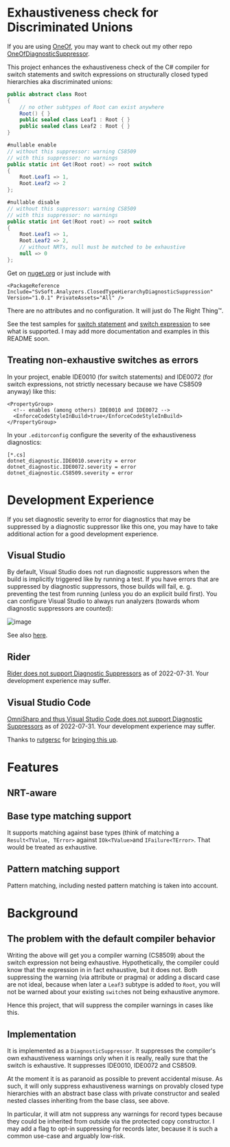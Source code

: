 # Exhaustiveness check for Discriminated Unions

If you are using [OneOf](https://github.com/mcintyre321/OneOf), you may want to check out my other repo [OneOfDiagnosticSuppressor](https://github.com/shuebner/OneOfDiagnosticSuppressor).

This project enhances the exhaustiveness check of the C# compiler for switch statements and switch expressions on structurally closed typed hierarchies aka discriminated unions:

```csharp
public abstract class Root
{
    // no other subtypes of Root can exist anywhere
    Root() { }
    public sealed class Leaf1 : Root { }
    public sealed class Leaf2 : Root { }
}

#nullable enable
// without this suppressor: warning CS8509
// with this suppressor: no warnings
public static int Get(Root root) => root switch
{
    Root.Leaf1 => 1,
    Root.Leaf2 => 2
};

#nullable disable
// without this suppressor: warning CS8509
// with this suppressor: no warnings
public static int Get(Root root) => root switch
{
    Root.Leaf1 => 1,
    Root.Leaf2 => 2,
    // without NRTs, null must be matched to be exhaustive
    null => 0 
};
```

Get on [nuget.org](https://www.nuget.org/packages/SvSoft.Analyzers.ClosedTypeHierarchyDiagnosticSuppression) or just include with
```csproj
<PackageReference Include="SvSoft.Analyzers.ClosedTypeHierarchyDiagnosticSuppression" Version="1.0.1" PrivateAssets="All" />
```

There are no attributes and no configuration.
It will just do The Right Thing™.

See the test samples for [switch statement](https://github.com/shuebner/ClosedTypeHierarchyDiagnosticSuppressor/blob/main/ClosedTypeHierarchyDiagnosticSuppressor.Tests/SwitchStatementSuppressorTests.cs) and [switch expression](https://github.com/shuebner/ClosedTypeHierarchyDiagnosticSuppressor/blob/main/ClosedTypeHierarchyDiagnosticSuppressor.Tests/SwitchExpressionSuppressorTests.cs) to see what is supported.
I may add more documentation and examples in this README soon.

## Treating non-exhaustive switches as errors

In your project, enable IDE0010 (for switch statements) and IDE0072 (for switch expressions, not strictly necessary because we have CS8509 anyway) like this:
```csproj
<PropertyGroup>
  <!-- enables (among others) IDE0010 and IDE0072 -->
  <EnforceCodeStyleInBuild>true</EnforceCodeStyleInBuild>
</PropertyGroup>
```

In your `.editorconfig` configure the severity of the exhaustiveness diagnostics:
```
[*.cs]
dotnet_diagnostic.IDE0010.severity = error
dotnet_diagnostic.IDE0072.severity = error
dotnet_diagnostic.CS8509.severity = error
```

# Development Experience

If you set diagnostic severity to error for diagnostics that may be suppressed by a diagnostic suppressor like this one, you may have to take additional action for a good development experience.

## Visual Studio

By default, Visual Studio does not run diagnostic suppressors when the build is implicitly triggered like by running a test.
If you have errors that are suppressed by diagnostic suppressors, those builds will fail, e. g. preventing the test from running (unless you do an explicit build first).
You can configure Visual Studio to always run analyzers (towards whom diagnostic suppressors are counted):

![image](https://user-images.githubusercontent.com/1770684/182022215-23902b8a-2c01-4fe1-bb47-943fc7bda140.png)

See also [here](https://developercommunity2.visualstudio.com/t/Test-run-fails-build-because-Diagnostic/10023425).

## Rider

[Rider does not support Diagnostic Suppressors](https://youtrack.jetbrains.com/issue/RSRP-481121) as of 2022-07-31.
Your development experience may suffer.

## Visual Studio Code

[OmniSharp and thus Visual Studio Code does not support Diagnostic Suppressors](https://github.com/OmniSharp/omnisharp-roslyn/issues/1711) as of 2022-07-31.
Your development experience may suffer.

Thanks to [rutgersc](https://github.com/rutgersc) for [bringing this up](https://github.com/shuebner/OneOfDiagnosticSuppressor/issues/1).

# Features

## NRT-aware

## Base type matching support

It supports matching against base types (think of matching a `Result<TValue, TError>` against `IOk<TValue>`and `IFailure<TError>`.
That would be treated as exhaustive.

## Pattern matching support

Pattern matching, including nested pattern matching is taken into account.

# Background

## The problem with the default compiler behavior

Writing the above will get you a compiler warning (CS8509) about the switch expression not being exhaustive.
Hypothetically, the compiler could know that the expression in in fact exhaustive, but it does not.
Both suppressing the warning (via attribute or pragma) or adding a discard case are not ideal, because when later a `Leaf3` subtype is added to `Root`, you will not be warned about your existing `switch`es not being exhaustive anymore.

Hence this project, that will suppress the compiler warnings in cases like this.

## Implementation

It is implemented as a `DiagnosticSuppressor`.
It suppresses the compiler's own exhaustiveness warnings only when it is really, really sure that the switch is exhaustive.
It suppresses IDE0010, IDE0072 and CS8509.

At the moment it is as paranoid as possible to prevent accidental misuse.
As such, it will only suppress exhaustiveness warnings on provably closed type hierarchies with an abstract base class with private constructor and sealed nested classes inheriting from the base class, see above.

In particular, it will atm not suppress any warnings for record types because they could be inherited from outside via the protected copy constructor.
I may add a flag to opt-in suppressing for records later, because it is such a common use-case and arguably low-risk.
